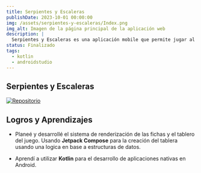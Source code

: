 ```yaml
---
title: Serpientes y Escaleras
publishDate: 2023-10-01 00:00:00
img: /assets/serpientes-y-escaleras/Index.png
img_alt: Imagen de la página principal de la aplicación web
description: |
  Serpientes y Escaleras es una aplicación mobile que permite jugar al clásico juego de mesa Serpientes y Escaleras de manera nativa en dispositivos Android con dos jugadores.
status: Finalizado
tags:
  - kotlin
  - androidstudio
---
```


## Serpientes y Escaleras
[![Repositorio](https://img.shields.io/badge/Repositorio-%23090b11?style=for-the-badge&logo=github&logoColor=white&labelColor=%23090b11)](https://github.com/J4F3ET/UD.ProgramacionPorComponentes.Proyecto01)

## Logros y Aprendizajes

- Planeé y desarrollé el sistema de renderización de las fichas y el tablero del juego. Usando **Jetpack Compose** para la creación del tablera usando
una logica en base a estructuras de datos.

- Aprendí a utilizar **Kotlin** para el desarrollo de aplicaciones nativas en Android.